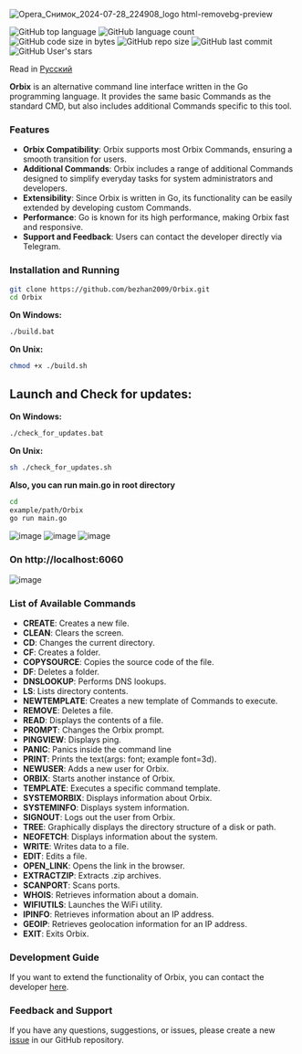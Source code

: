 
![Opera_Снимок_2024-07-28_224908_logo html-removebg-preview](https://github.com/user-attachments/assets/9849e2a9-af26-4e69-bc3e-b335ecdacedc)


![GitHub top language](https://img.shields.io/github/languages/top/bezhan2009/ORPXI)
![GitHub language count](https://img.shields.io/github/languages/count/bezhan2009/ORPXI)
![GitHub code size in bytes](https://img.shields.io/github/languages/code-size/bezhan2009/ORPXI)
![GitHub repo size](https://img.shields.io/github/repo-size/bezhan2009/ORPXI)
![GitHub last commit](https://img.shields.io/github/last-commit/bezhan2009/ORPXI)
![GitHub User's stars](https://img.shields.io/github/stars/bezhan2009?style=social)

Read in [Русский](README.ru.md)

**Orbix** is an alternative command line interface written in the Go programming language. It provides the same basic Commands as the standard CMD, but also includes additional Commands specific to this tool.

### Features

- **Orbix Compatibility**: Orbix supports most Orbix Commands, ensuring a smooth transition for users.
- **Additional Commands**: Orbix includes a range of additional Commands designed to simplify everyday tasks for system administrators and developers.
- **Extensibility**: Since Orbix is written in Go, its functionality can be easily extended by developing custom Commands.
- **Performance**: Go is known for its high performance, making Orbix fast and responsive.
- **Support and Feedback**: Users can contact the developer directly via Telegram.

### Installation and Running

```bash
git clone https://github.com/bezhan2009/Orbix.git
cd Orbix
```
**On Windows:**
```bash
./build.bat
```

**On Unix:**
```bash
chmod +x ./build.sh
```

## Launch and Check for updates:
**On Windows:**
```bash
./check_for_updates.bat
```

**On Unix:**
```bash
sh ./check_for_updates.sh
```

**Also, you can run main.go in root directory**
```bash
cd
example/path/Orbix
go run main.go
```

![image](https://github.com/user-attachments/assets/acab7584-39ef-43ae-82a9-d022bbfc9359)
![image](https://github.com/user-attachments/assets/7c4c019a-2372-4f0f-9303-fb368fe3bd83)
![image](https://github.com/user-attachments/assets/cdf47169-2cb7-4f51-b729-9bc0dd0b3344)

### On http://localhost:6060
![image](https://github.com/user-attachments/assets/dc2d0b92-0c81-4658-873d-b1b39fcbdd5b)


### List of Available Commands

- **CREATE**: Creates a new file.
- **CLEAN**: Clears the screen.
- **CD**: Changes the current directory.
- **CF**: Creates a folder.
- **COPYSOURCE**: Copies the source code of the file.
- **DF**: Deletes a folder.
- **DNSLOOKUP**: Performs DNS lookups.
- **LS**: Lists directory contents.
- **NEWTEMPLATE**: Creates a new template of Commands to execute.
- **REMOVE**: Deletes a file.
- **READ**: Displays the contents of a file.
- **PROMPT**: Changes the Orbix prompt.
- **PINGVIEW**: Displays ping.
- **PANIC**: Panics inside the command line
- **PRINT**: Prints the text(args: font; example font=3d).
- **NEWUSER**: Adds a new user for Orbix.
- **ORBIX**: Starts another instance of Orbix.
- **TEMPLATE**: Executes a specific command template.
- **SYSTEMORBIX**: Displays information about Orbix.
- **SYSTEMINFO**: Displays system information.
- **SIGNOUT**: Logs out the user from Orbix.
- **TREE**: Graphically displays the directory structure of a disk or path.
- **NEOFETCH**: Displays information about the system.
- **WRITE**: Writes data to a file.
- **EDIT**: Edits a file.
- **OPEN_LINK**: Opens the link in the browser.
- **EXTRACTZIP**: Extracts .zip archives.
- **SCANPORT**: Scans ports.
- **WHOIS**: Retrieves information about a domain.
- **WIFIUTILS**: Launches the WiFi utility.
- **IPINFO**: Retrieves information about an IP address.
- **GEOIP**: Retrieves geolocation information for an IP address.
- **EXIT**: Exits Orbix.

### Development Guide

If you want to extend the functionality of Orbix, you can contact the developer [here](https://t.me/JustBejan).

### Feedback and Support

If you have any questions, suggestions, or issues, please create a new [issue](https://github.com/bezhan2009/Orbix/issues/new) in our GitHub repository.

